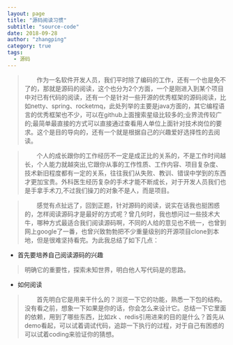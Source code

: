 ```yaml
---
layout: page
title: "源码阅读习惯"
subtitle: "source-code"
date: 2018-09-28
author: "zhangping"
category: true
tags:
  - 源码
---
```



>&nbsp;&nbsp;&nbsp;&nbsp;&nbsp;&nbsp;&nbsp;作为一名软件开发人员，我们平时除了编码的工作，还有一个也是免不了的，那就是源码的阅读，这个也分为2个方面，一个是刚进入到某个项目中对已有代码的阅读，还有一个是针对一些开源的优秀框架的源码阅读，比如netty、spring、rocketmq，此处列举的主要是java方面的，其它编程语言的优秀框架也不少，可以在github上面搜索星级比较多的;业界流传较广的;最简单最直接的方式可以直接通过查看用人单位上面针对技术岗位的要求。这个是目的导向的，还有一个就是根据自己的兴趣爱好选择性的去阅读。
		
	
>&nbsp;&nbsp;&nbsp;&nbsp;&nbsp;&nbsp;&nbsp;个人的成长跟你的工作经历不一定是成正比的关系的，不是工作时间越长，个人能力就越突出,它跟你从事的工作性质、工作内容、项目复杂度、技术新旧程度都有一定的关系，往往我们从失败、教训、错误中学到的东西才更加宝贵。外科医生经历复杂的手术才能不断成长，对于开发人员我们也是手拿手术刀,不过我们操刀的对象不是人，而是项目。
   
>&nbsp;&nbsp;&nbsp;&nbsp;&nbsp;&nbsp;&nbsp;感觉有点扯远了，回到正题，针对源码的阅读，说实在话我也挺困惑的，怎样阅读源码才是最好的方式呢？曾几何时，我也想问过一些技术大牛，哪种方式最适合我们阅读源码啊，不同的人给的意见也不统一，也曾到网上google了一番，也曾兴致勃勃把不少重量级别的开源项目clone到本地，但是很难坚持看完。为此我总结了如下几点：
   
 * 首先要培养自己阅读源码的兴趣
 
> 明确它的重要性，探索未知世界，明白他人写代码是的思路。

 * 	如何阅读

 
>&nbsp;&nbsp;&nbsp;&nbsp;&nbsp;&nbsp;&nbsp;首先明白它是用来干什么的？浏览一下它的功能，熟悉一下包的结构。没有看之前，想象一下如果是你的话，你会怎么来设计它。总结一下它里面的依赖，用到了哪些东西，比如zk 、redis引用进来的目的是什么？首先从demo看起，可以试着调试代码，追踪一下执行的过程，对于自己有困惑的可以试着coding来验证你的猜想。
 	
  
